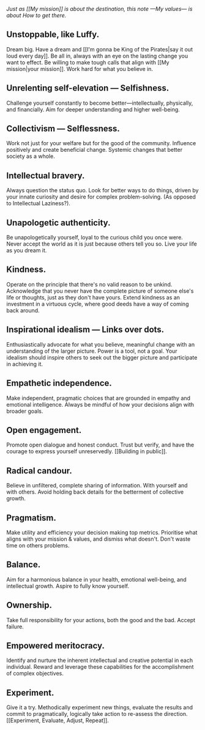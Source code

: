 _Just as [[My mission]] is about the destination,
this note —My values— is about How to get there._

## Unstoppable, like Luffy.

Dream big. Have a dream and [[I'm gonna be King of the Pirates|say it out loud every day]]. Be all in, always with an eye on the lasting change you want to effect. Be willing to make tough calls that align with [[My mission|your mission]]. Work hard for what you believe in.

## Unrelenting self-elevation — Selfishness.

Challenge yourself constantly to become better—intellectually, physically, and financially. Aim for deeper understanding and higher well-being.

## Collectivism — Selflessness.

Work not just for your welfare but for the good of the community. Influence positively and create beneficial change. Systemic changes that better society as a whole.

## Intellectual bravery.

Always question the status quo. Look for better ways to do things, driven by your innate curiosity and desire for complex problem-solving. (As opposed to Intellectual Laziness?).

## Unapologetic authenticity.

Be unapologetically yourself, loyal to the curious child you once were. Never accept the world as it is just because others tell you so. Live your life as you dream it.

## Kindness.

Operate on the principle that there's no valid reason to be unkind. Acknowledge that you never have the complete picture of someone else's life or thoughts, just as they don't have yours. Extend kindness as an investment in a virtuous cycle, where good deeds have a way of coming back around.

## Inspirational idealism — Links over dots.

Enthusiastically advocate for what you believe, meaningful change with an understanding of the larger picture. Power is a tool, not a goal. Your idealism should inspire others to seek out the bigger picture and participate in achieving it.

## Empathetic independence.

Make independent, pragmatic choices that are grounded in empathy and emotional intelligence. Always be mindful of how your decisions align with broader goals.

## Open engagement.

Promote open dialogue and honest conduct. Trust but verify, and have the courage to express yourself unreservedly. [[Building in public]].

## Radical candour.

Believe in unfiltered, complete sharing of information. With yourself and with others. Avoid holding back details for the betterment of collective growth.

## Pragmatism.

Make utility and efficiency your decision making top metrics. Prioritise what aligns with your mission & values, and dismiss what doesn't. Don't waste time on others problems.

## Balance.

Aim for a harmonious balance in your health, emotional well-being, and intellectual growth. Aspire to fully know yourself.

## Ownership.

Take full responsibility for your actions, both the good and the bad. Accept failure.

## Empowered meritocracy.

Identify and nurture the inherent intellectual and creative potential in each individual. Reward and leverage these capabilities for the accomplishment of complex objectives.

## Experiment.

Give it a try. Methodically experiment new things, evaluate the results and commit to pragmatically, logically take action to re-assess the direction.
[[Experiment, Evaluate, Adjust, Repeat]].
